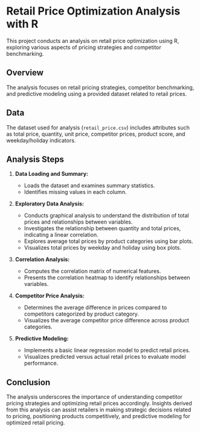 # Retail Price Optimization Analysis with R

This project conducts an analysis on retail price optimization using R, exploring various aspects of pricing strategies and competitor benchmarking.

## Overview

The analysis focuses on retail pricing strategies, competitor benchmarking, and predictive modeling using a provided dataset related to retail prices.

## Data

The dataset used for analysis (`retail_price.csv`) includes attributes such as total price, quantity, unit price, competitor prices, product score, and weekday/holiday indicators.

## Analysis Steps

1. **Data Loading and Summary:**
   - Loads the dataset and examines summary statistics.
   - Identifies missing values in each column.

2. **Exploratory Data Analysis:**
   - Conducts graphical analysis to understand the distribution of total prices and relationships between variables.
   - Investigates the relationship between quantity and total prices, indicating a linear correlation.
   - Explores average total prices by product categories using bar plots.
   - Visualizes total prices by weekday and holiday using box plots.

3. **Correlation Analysis:**
   - Computes the correlation matrix of numerical features.
   - Presents the correlation heatmap to identify relationships between variables.

4. **Competitor Price Analysis:**
   - Determines the average difference in prices compared to competitors categorized by product category.
   - Visualizes the average competitor price difference across product categories.

5. **Predictive Modeling:**
   - Implements a basic linear regression model to predict retail prices.
   - Visualizes predicted versus actual retail prices to evaluate model performance.

## Conclusion

The analysis underscores the importance of understanding competitor pricing strategies and optimizing retail prices accordingly. Insights derived from this analysis can assist retailers in making strategic decisions related to pricing, positioning products competitively, and predictive modeling for optimized retail pricing.
